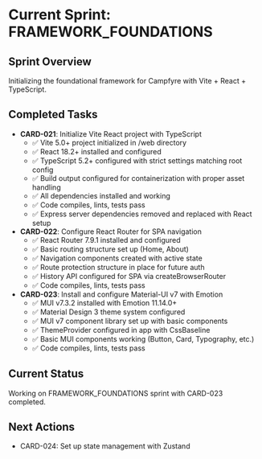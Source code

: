 # Current Sprint: FRAMEWORK_FOUNDATIONS

## Sprint Overview

Initializing the foundational framework for Campfyre with Vite + React + TypeScript.

## Completed Tasks

- **CARD-021**: Initialize Vite React project with TypeScript
  - ✅ Vite 5.0+ project initialized in /web directory
  - ✅ React 18.2+ installed and configured
  - ✅ TypeScript 5.2+ configured with strict settings matching root config
  - ✅ Build output configured for containerization with proper asset handling
  - ✅ All dependencies installed and working
  - ✅ Code compiles, lints, tests pass
  - ✅ Express server dependencies removed and replaced with React setup
- **CARD-022**: Configure React Router for SPA navigation
  - ✅ React Router 7.9.1 installed and configured
  - ✅ Basic routing structure set up (Home, About)
  - ✅ Navigation components created with active state
  - ✅ Route protection structure in place for future auth
  - ✅ History API configured for SPA via createBrowserRouter
  - ✅ Code compiles, lints, tests pass
- **CARD-023**: Install and configure Material-UI v7 with Emotion
  - ✅ MUI v7.3.2 installed with Emotion 11.14.0+
  - ✅ Material Design 3 theme system configured
  - ✅ MUI v7 component library set up with basic components
  - ✅ ThemeProvider configured in app with CssBaseline
  - ✅ Basic MUI components working (Button, Card, Typography, etc.)
  - ✅ Code compiles, lints, tests pass

## Current Status

Working on FRAMEWORK_FOUNDATIONS sprint with CARD-023 completed.

## Next Actions

- CARD-024: Set up state management with Zustand
